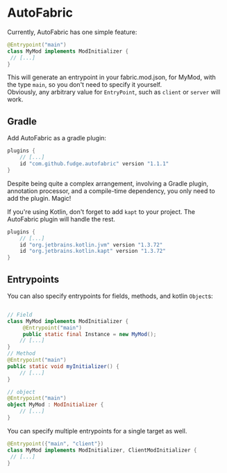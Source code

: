 # AutoFabric

Currently, AutoFabric has one simple feature:
```java
@Entrypoint("main")
class MyMod implements ModInitializer {
 // [...]
}
```

This will generate an entrypoint in your fabric.mod.json, for MyMod, with the type `main`, so you don't need to specify it yourself.  
Obviously, any arbitrary value for `EntryPoint`, such as `client` or `server` will work.

## Gradle
Add AutoFabric as a gradle plugin:
```groovy
plugins {
    // [...]
    id "com.github.fudge.autofabric" version "1.1.1"
}
```
Despite being quite a complex arrangement, involving a Gradle plugin, annotation processor, and a compile-time dependency, you only need to add the plugin. Magic!

If you're using Kotlin, don't forget to add `kapt` to your project. The AutoFabric plugin will handle the rest.
```groovy
plugins {
    // [...]
    id "org.jetbrains.kotlin.jvm" version "1.3.72"
    id "org.jetbrains.kotlin.kapt" version "1.3.72"
}
```

## Entrypoints

You can also specify entrypoints for fields, methods, and kotlin `Object`s:

```java

// Field
class MyMod implements ModInitializer {
     @Entrypoint("main")
     public static final Instance = new MyMod();
    // [...]
}
// Method
@Entrypoint("main")
public static void myInitializer() {
    // [...]
}
```

```kotlin
// object
@Entrypoint("main")
object MyMod : ModInitializer {
    // [...]
}
```

You can specify multiple entrypoints for a single target as well.

```java
@Entrypoint({"main", "client"})
class MyMod implements ModInitializer, ClientModInitializer {
 // [...]
}
```

